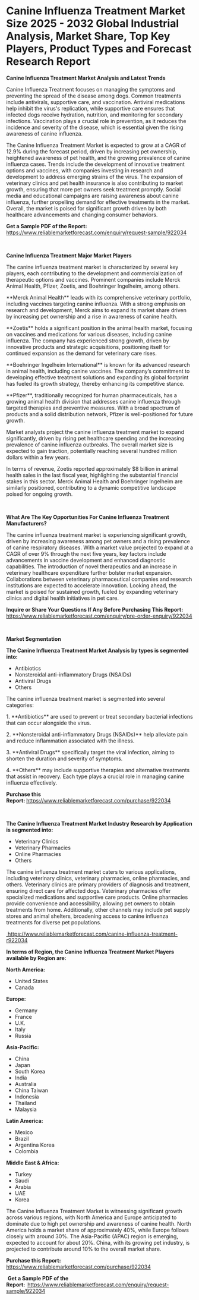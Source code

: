 <p><h1>Canine Influenza Treatment Market Size 2025 - 2032 Global Industrial Analysis, Market Share, Top Key Players, Product Types and Forecast Research Report</h1></p><p><strong>Canine Influenza Treatment Market Analysis and Latest Trends</strong></p>
<p><p>Canine Influenza Treatment focuses on managing the symptoms and preventing the spread of the disease among dogs. Common treatments include antivirals, supportive care, and vaccination. Antiviral medications help inhibit the virus's replication, while supportive care ensures that infected dogs receive hydration, nutrition, and monitoring for secondary infections. Vaccination plays a crucial role in prevention, as it reduces the incidence and severity of the disease, which is essential given the rising awareness of canine influenza.</p><p>The Canine Influenza Treatment Market is expected to grow at a CAGR of 12.9% during the forecast period, driven by increasing pet ownership, heightened awareness of pet health, and the growing prevalence of canine influenza cases. Trends include the development of innovative treatment options and vaccines, with companies investing in research and development to address emerging strains of the virus. The expansion of veterinary clinics and pet health insurance is also contributing to market growth, ensuring that more pet owners seek treatment promptly. Social media and educational campaigns are raising awareness about canine influenza, further propelling demand for effective treatments in the market. Overall, the market is poised for significant growth driven by both healthcare advancements and changing consumer behaviors.</p></p>
<p><strong>Get a Sample PDF of the Report:&nbsp;</strong> <a href="https://www.reliablemarketforecast.com/enquiry/request-sample/922034?utm_campaign=3535&utm_medium=2&utm_source=Github&utm_content=ia&utm_term=18042025&utm_id=canine-influenza-treatment">https://www.reliablemarketforecast.com/enquiry/request-sample/922034</a></p>
<p>&nbsp;</p>
<p><strong>Canine Influenza Treatment Major Market Players</strong></p>
<p><p>The canine influenza treatment market is characterized by several key players, each contributing to the development and commercialization of therapeutic options and vaccines. Prominent companies include Merck Animal Health, Pfizer, Zoetis, and Boehringer Ingelheim, among others.</p><p>**Merck Animal Health** leads with its comprehensive veterinary portfolio, including vaccines targeting canine influenza. With a strong emphasis on research and development, Merck aims to expand its market share driven by increasing pet ownership and a rise in awareness of canine health.</p><p>**Zoetis** holds a significant position in the animal health market, focusing on vaccines and medications for various diseases, including canine influenza. The company has experienced strong growth, driven by innovative products and strategic acquisitions, positioning itself for continued expansion as the demand for veterinary care rises.</p><p>**Boehringer Ingelheim International** is known for its advanced research in animal health, including canine vaccines. The company’s commitment to developing effective treatment solutions and expanding its global footprint has fueled its growth strategy, thereby enhancing its competitive stance.</p><p>**Pfizer**, traditionally recognized for human pharmaceuticals, has a growing animal health division that addresses canine influenza through targeted therapies and preventive measures. With a broad spectrum of products and a solid distribution network, Pfizer is well-positioned for future growth.</p><p>Market analysts project the canine influenza treatment market to expand significantly, driven by rising pet healthcare spending and the increasing prevalence of canine influenza outbreaks. The overall market size is expected to gain traction, potentially reaching several hundred million dollars within a few years.</p><p>In terms of revenue, Zoetis reported approximately $8 billion in animal health sales in the last fiscal year, highlighting the substantial financial stakes in this sector. Merck Animal Health and Boehringer Ingelheim are similarly positioned, contributing to a dynamic competitive landscape poised for ongoing growth.</p></p>
<p>&nbsp;</p>
<p><strong>What Are The Key Opportunities For Canine Influenza Treatment Manufacturers?</strong></p>
<p><p>The canine influenza treatment market is experiencing significant growth, driven by increasing awareness among pet owners and a rising prevalence of canine respiratory diseases. With a market value projected to expand at a CAGR of over 9% through the next five years, key factors include advancements in vaccine development and enhanced diagnostic capabilities. The introduction of novel therapeutics and an increase in veterinary healthcare expenditure further bolster market expansion. Collaborations between veterinary pharmaceutical companies and research institutions are expected to accelerate innovation. Looking ahead, the market is poised for sustained growth, fueled by expanding veterinary clinics and digital health initiatives in pet care.</p></p>
<p><strong>Inquire or Share Your Questions If Any Before Purchasing This Report:</strong> <a href="https://www.reliablemarketforecast.com/enquiry/pre-order-enquiry/922034?utm_campaign=3535&utm_medium=2&utm_source=Github&utm_content=ia&utm_term=18042025&utm_id=canine-influenza-treatment">https://www.reliablemarketforecast.com/enquiry/pre-order-enquiry/922034</a></p>
<p>&nbsp;</p>
<p><strong>Market Segmentation</strong></p>
<p><strong>The Canine Influenza Treatment Market Analysis by types is segmented into:</strong></p>
<p><ul><li>Antibiotics</li><li>Nonsteroidal anti-inflammatory Drugs (NSAIDs)</li><li>Antiviral Drugs</li><li>Others</li></ul></p>
<p><p>The canine influenza treatment market is segmented into several categories: </p><p>1. **Antibiotics** are used to prevent or treat secondary bacterial infections that can occur alongside the virus. </p><p>2. **Nonsteroidal anti-inflammatory Drugs (NSAIDs)** help alleviate pain and reduce inflammation associated with the illness. </p><p>3. **Antiviral Drugs** specifically target the viral infection, aiming to shorten the duration and severity of symptoms. </p><p>4. **Others** may include supportive therapies and alternative treatments that assist in recovery. Each type plays a crucial role in managing canine influenza effectively.</p></p>
<p><strong>Purchase this Report:&nbsp;</strong><a href="https://www.reliablemarketforecast.com/purchase/922034?utm_campaign=3535&utm_medium=2&utm_source=Github&utm_content=ia&utm_term=18042025&utm_id=canine-influenza-treatment">https://www.reliablemarketforecast.com/purchase/922034</a></p>
<p>&nbsp;</p>
<p><strong>The Canine Influenza Treatment Market Industry Research by Application is segmented into:</strong></p>
<p><ul><li>Veterinary Clinics</li><li>Veterinary Pharmacies</li><li>Online Pharmacies</li><li>Others</li></ul></p>
<p><p>The canine influenza treatment market caters to various applications, including veterinary clinics, veterinary pharmacies, online pharmacies, and others. Veterinary clinics are primary providers of diagnosis and treatment, ensuring direct care for affected dogs. Veterinary pharmacies offer specialized medications and supportive care products. Online pharmacies provide convenience and accessibility, allowing pet owners to obtain treatments from home. Additionally, other channels may include pet supply stores and animal shelters, broadening access to canine influenza treatments for diverse pet populations.</p></p>
<p><a href="https://www.reliablemarketforecast.com/canine-influenza-treatment-r922034?utm_campaign=3535&utm_medium=2&utm_source=Github&utm_content=ia&utm_term=18042025&utm_id=canine-influenza-treatment">&nbsp;https://www.reliablemarketforecast.com/canine-influenza-treatment-r922034</a></p>
<p><strong>In terms of Region, the Canine Influenza Treatment Market Players available by Region are:</strong></p>
<p>
    <p> <strong> North America: </strong>
        <ul>
            <li>United States</li>
            <li>Canada</li>
        </ul>
        </p> 
    <p> <strong> Europe: </strong>
        <ul>
            <li>Germany</li>
            <li>France</li>
            <li>U.K.</li>
            <li>Italy</li>
            <li>Russia</li>
        </ul>
        </p> 
    <p> <strong> Asia-Pacific: </strong>
        <ul>
            <li>China</li>
            <li>Japan</li>
            <li>South Korea</li>
            <li>India</li>
            <li>Australia</li>
            <li>China Taiwan</li>
            <li>Indonesia</li>
            <li>Thailand</li>
            <li>Malaysia</li>
        </ul>
        </p> 
    <p> <strong> Latin America: </strong>
        <ul>
            <li>Mexico</li>
            <li>Brazil</li>
            <li>Argentina Korea</li>
            <li>Colombia</li>
        </ul>
        </p> 
    <p> <strong> Middle East & Africa: </strong>
        <ul>
            <li>Turkey</li>
            <li>Saudi</li>
            <li>Arabia</li>
            <li>UAE</li>
            <li>Korea</li>
        </ul>
    </p>
    </p>
<p><p>The Canine Influenza Treatment Market is witnessing significant growth across various regions, with North America and Europe anticipated to dominate due to high pet ownership and awareness of canine health. North America holds a market share of approximately 40%, while Europe follows closely with around 30%. The Asia-Pacific (APAC) region is emerging, expected to account for about 20%. China, with its growing pet industry, is projected to contribute around 10% to the overall market share.</p></p>
<p><strong>Purchase this Report: </strong><a href="https://www.reliablemarketforecast.com/purchase/922034?utm_campaign=3535&utm_medium=2&utm_source=Github&utm_content=ia&utm_term=18042025&utm_id=canine-influenza-treatment">https://www.reliablemarketforecast.com/purchase/922034</a></p>
<p>&nbsp;<strong>Get a Sample PDF of the Report:&nbsp;&nbsp;</strong><a href="https://www.reliablemarketforecast.com/enquiry/request-sample/922034?utm_campaign=3535&utm_medium=2&utm_source=Github&utm_content=ia&utm_term=18042025&utm_id=canine-influenza-treatment">https://www.reliablemarketforecast.com/enquiry/request-sample/922034</a></p>
<p><strong></strong></p>
<p><p></p><p></p><p></p></p>